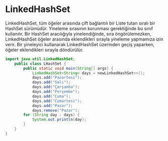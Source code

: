 # LinkedHashSet
LinkedHashSet, tüm öğeler arasında çift bağlantılı bir Liste tutan sıralı bir HashSet sürümüdür. Yineleme sırasının korunması gerektiğinde bu sınıf kullanılır. Bir HashSet aracılığıyla yinelendiğinde, sıra öngörülemezken, LinkedHashSet öğeler arasında eklendikleri sırayla yineleme yapmamıza izin verir. Bir yineleyici kullanarak LinkedHashSet üzerinden geçiş yaparken, öğeler eklendikleri sırayla döndürülür.
```java
import java.util.LinkedHashSet; 
    public class LHashSet { 
        public static void main(String[] args) {        
            LinkedHashSet<String> days = newLinkedHashSet<>(); 
            days.add("Pazartesi"); 
            days.add("Salı"); 
            days.add("Çarşamba"); 
            days.add("Perşembe"); 
            days.add("Cuma"); 
            days.add("Cumartesi"); 
            days.add("Pazar"); 
            days.remove("Pazar"); 
        for (String day : days) {             
            System.out.println(day);
        }
    }
}
```